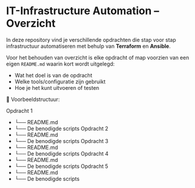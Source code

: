 # IT-Infrastructure Automation – Overzicht

In deze repository vind je verschillende opdrachten die stap voor stap infrastructuur automatiseren met behulp van **Terraform** en **Ansible**.

Voor het behouden van overzicht is elke opdracht of map voorzien van een eigen `README.md` waarin kort wordt uitgelegd:

- Wat het doel is van de opdracht
- Welke tools/configuratie zijn gebruikt
- Hoe je het kunt uitvoeren of testen

📁 Voorbeeldstructuur:


Opdracht 1
- └── README.md
- └── De benodigde scripts
Opdracht 2
- └── README.md
- └── De benodigde scripts
Opdracht 3
- └── README.md
- └── De benodigde scripts
Opdracht 4
- └── README.md
- └── De benodigde scripts
Opdracht 5
- └── README.md
- └── De benodigde scripts
